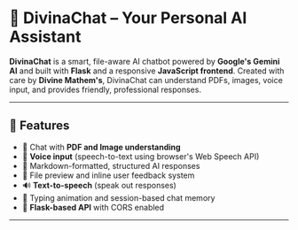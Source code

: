 # 🧠 DivinaChat – Your Personal AI Assistant

**DivinaChat** is a smart, file-aware AI chatbot powered by **Google's Gemini AI** and built with **Flask** and a responsive **JavaScript frontend**. Created with care by **Divine Mathem's**, DivinaChat can understand PDFs, images, voice input, and provides friendly, professional responses.

---

## 🚀 Features

- 🧾 Chat with **PDF and Image understanding**
- 🎤 **Voice input** (speech-to-text using browser's Web Speech API)
- 💬 Markdown-formatted, structured AI responses
- 📁 File preview and inline user feedback system
- 🔊 **Text-to-speech** (speak out responses)
- 💬 Typing animation and session-based chat memory
- 🛜 **Flask-based API** with CORS enabled

---
